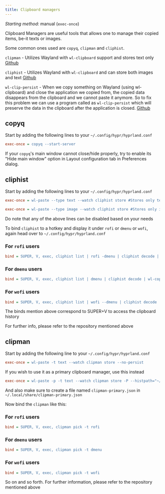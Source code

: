 ```yaml
---
title: Clipboard managers
---
```


_Starting method:_ manual (`exec-once`)

Clipboard Managers are useful tools that allows one to manage their copied
items, be-it texts or images.

Some common ones used are `copyq`, `clipman` and `cliphist`.

`clipman` - Utilizes Wayland with `wl-clipboard` support and stores text only
[Github](https://github.com/chmouel/clipman)

`cliphist` - Utilizes Wayland with `wl-clipboard` and can store both images and
text [Github](https://github.com/sentriz/cliphist)

`wl-clip-persist` - When we copy something on Wayland (using wl-clipboard) and
close the application we copied from, the copied data disappears from the
clipboard and we cannot paste it anymore. So to fix this problem we can use a
program called as `wl-clip-persist` which will preserve the data in the
clipboard after the application is closed.
[Github](https://github.com/Linus789/wl-clip-persist)

## copyq

Start by adding the following lines to your `~/.config/hypr/hyprland.conf`

```ini
exec-once = copyq --start-server
```

If your `copyq`'s main window cannot close/hide properly, try to enable its
"Hide main window" option in Layout configuration tab in Preferences dialog.

## cliphist

Start by adding the following lines to your `~/.config/hypr/hyprland.conf`

```ini
exec-once = wl-paste --type text --watch cliphist store #Stores only text data

exec-once = wl-paste --type image --watch cliphist store #Stores only image data
```

Do note that any of the above lines can be disabled based on your needs

To bind `cliphist` to a hotkey and display it under `rofi` or `dmenu` or `wofi`,
again head over to `~/.config/hypr/hyprland.conf`

### For `rofi` users

```ini
bind = SUPER, V, exec, cliphist list | rofi -dmenu | cliphist decode | wl-copy
```

### For `dmenu` users

```ini
bind = SUPER, V, exec, cliphist list | dmenu | cliphist decode | wl-copy
```

### For `wofi` users

```ini
bind = SUPER, V, exec, cliphist list | wofi --dmenu | cliphist decode | wl-copy
```

The binds mention above correspond to SUPER+V to access the clipboard history

For further info, please refer to the repository mentioned above

## clipman

Start by adding the following line to your `~/.config/hypr/hyprland.conf`

```ini
exec-once = wl-paste -t text --watch clipman store --no-persist
```

If you wish to use it as a primary clipboard manager, use this instead

```ini
exec-once = wl-paste -p -t text --watch clipman store -P --histpath="~/.local/share/clipman-primary.json"
```

And also make sure to create a file named `clipman-primary.json` in
`~/.local/share/clipman-primary.json`

Now bind the `clipman` like this:

### For `rofi` users

```ini
bind = SUPER, V, exec, clipman pick -t rofi
```

### For `dmenu` users

```ini
bind = SUPER, V, exec, clipman pick -t dmenu
```

### For `wofi` users

```ini
bind = SUPER, V, exec, clipman pick -t wofi
```

So on and so forth. For further information, please refer to the repository
mentioned above

